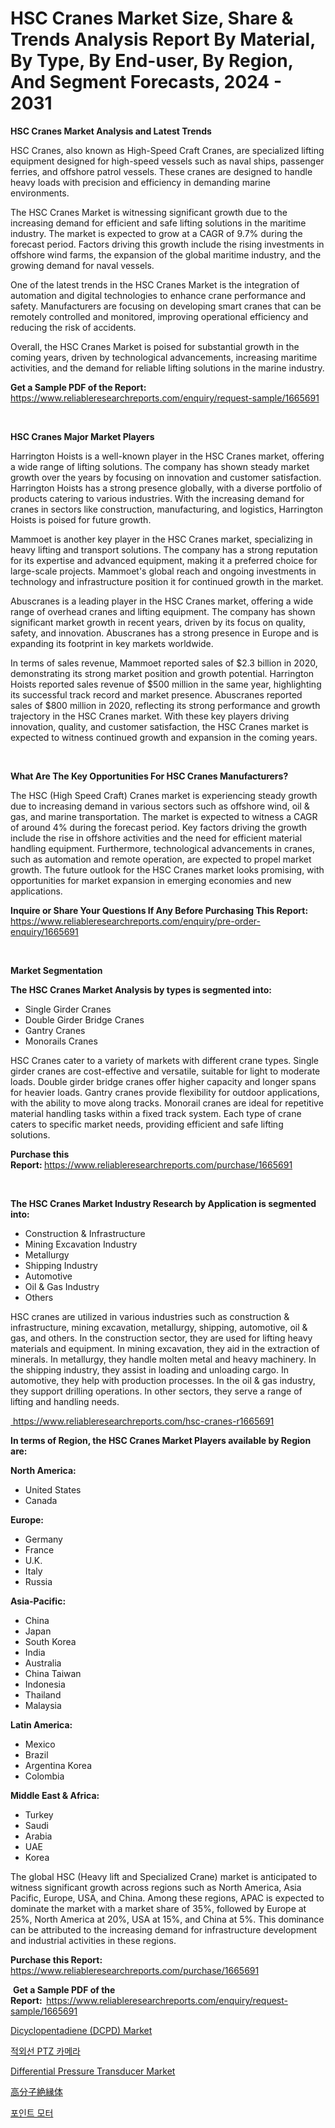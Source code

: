 <p><h1>HSC Cranes Market Size, Share & Trends Analysis Report By Material, By Type, By End-user, By Region, And Segment Forecasts, 2024 - 2031</h1></p><p><strong>HSC Cranes Market Analysis and Latest Trends</strong></p>
<p><p>HSC Cranes, also known as High-Speed Craft Cranes, are specialized lifting equipment designed for high-speed vessels such as naval ships, passenger ferries, and offshore patrol vessels. These cranes are designed to handle heavy loads with precision and efficiency in demanding marine environments.</p><p>The HSC Cranes Market is witnessing significant growth due to the increasing demand for efficient and safe lifting solutions in the maritime industry. The market is expected to grow at a CAGR of 9.7% during the forecast period. Factors driving this growth include the rising investments in offshore wind farms, the expansion of the global maritime industry, and the growing demand for naval vessels.</p><p>One of the latest trends in the HSC Cranes Market is the integration of automation and digital technologies to enhance crane performance and safety. Manufacturers are focusing on developing smart cranes that can be remotely controlled and monitored, improving operational efficiency and reducing the risk of accidents.</p><p>Overall, the HSC Cranes Market is poised for substantial growth in the coming years, driven by technological advancements, increasing maritime activities, and the demand for reliable lifting solutions in the marine industry.</p></p>
<p><strong>Get a Sample PDF of the Report:&nbsp;</strong> <a href="https://www.reliableresearchreports.com/enquiry/request-sample/1665691">https://www.reliableresearchreports.com/enquiry/request-sample/1665691</a></p>
<p>&nbsp;</p>
<p><strong>HSC Cranes Major Market Players</strong></p>
<p><p>Harrington Hoists is a well-known player in the HSC Cranes market, offering a wide range of lifting solutions. The company has shown steady market growth over the years by focusing on innovation and customer satisfaction. Harrington Hoists has a strong presence globally, with a diverse portfolio of products catering to various industries. With the increasing demand for cranes in sectors like construction, manufacturing, and logistics, Harrington Hoists is poised for future growth.</p><p>Mammoet is another key player in the HSC Cranes market, specializing in heavy lifting and transport solutions. The company has a strong reputation for its expertise and advanced equipment, making it a preferred choice for large-scale projects. Mammoet's global reach and ongoing investments in technology and infrastructure position it for continued growth in the market.</p><p>Abuscranes is a leading player in the HSC Cranes market, offering a wide range of overhead cranes and lifting equipment. The company has shown significant market growth in recent years, driven by its focus on quality, safety, and innovation. Abuscranes has a strong presence in Europe and is expanding its footprint in key markets worldwide.</p><p>In terms of sales revenue, Mammoet reported sales of $2.3 billion in 2020, demonstrating its strong market position and growth potential. Harrington Hoists reported sales revenue of $500 million in the same year, highlighting its successful track record and market presence. Abuscranes reported sales of $800 million in 2020, reflecting its strong performance and growth trajectory in the HSC Cranes market. With these key players driving innovation, quality, and customer satisfaction, the HSC Cranes market is expected to witness continued growth and expansion in the coming years.</p></p>
<p>&nbsp;</p>
<p><strong>What Are The Key Opportunities For HSC Cranes Manufacturers?</strong></p>
<p><p>The HSC (High Speed Craft) Cranes market is experiencing steady growth due to increasing demand in various sectors such as offshore wind, oil & gas, and marine transportation. The market is expected to witness a CAGR of around 4% during the forecast period. Key factors driving the growth include the rise in offshore activities and the need for efficient material handling equipment. Furthermore, technological advancements in cranes, such as automation and remote operation, are expected to propel market growth. The future outlook for the HSC Cranes market looks promising, with opportunities for market expansion in emerging economies and new applications.</p></p>
<p><strong>Inquire or Share Your Questions If Any Before Purchasing This Report:</strong> <a href="https://www.reliableresearchreports.com/enquiry/pre-order-enquiry/1665691">https://www.reliableresearchreports.com/enquiry/pre-order-enquiry/1665691</a></p>
<p>&nbsp;</p>
<p><strong>Market Segmentation</strong></p>
<p><strong>The HSC Cranes Market Analysis by types is segmented into:</strong></p>
<p><ul><li>Single Girder Cranes</li><li>Double Girder Bridge Cranes</li><li>Gantry Cranes</li><li>Monorails Cranes</li></ul></p>
<p><p>HSC Cranes cater to a variety of markets with different crane types. Single girder cranes are cost-effective and versatile, suitable for light to moderate loads. Double girder bridge cranes offer higher capacity and longer spans for heavier loads. Gantry cranes provide flexibility for outdoor applications, with the ability to move along tracks. Monorail cranes are ideal for repetitive material handling tasks within a fixed track system. Each type of crane caters to specific market needs, providing efficient and safe lifting solutions.</p></p>
<p><strong>Purchase this Report:&nbsp;</strong><a href="https://www.reliableresearchreports.com/purchase/1665691">https://www.reliableresearchreports.com/purchase/1665691</a></p>
<p>&nbsp;</p>
<p><strong>The HSC Cranes Market Industry Research by Application is segmented into:</strong></p>
<p><ul><li>Construction & Infrastructure</li><li>Mining Excavation Industry</li><li>Metallurgy</li><li>Shipping Industry</li><li>Automotive</li><li>Oil & Gas Industry</li><li>Others</li></ul></p>
<p><p>HSC cranes are utilized in various industries such as construction & infrastructure, mining excavation, metallurgy, shipping, automotive, oil & gas, and others. In the construction sector, they are used for lifting heavy materials and equipment. In mining excavation, they aid in the extraction of minerals. In metallurgy, they handle molten metal and heavy machinery. In the shipping industry, they assist in loading and unloading cargo. In automotive, they help with production processes. In the oil & gas industry, they support drilling operations. In other sectors, they serve a range of lifting and handling needs.</p></p>
<p><a href="https://www.reliableresearchreports.com/hsc-cranes-r1665691">&nbsp;https://www.reliableresearchreports.com/hsc-cranes-r1665691</a></p>
<p><strong>In terms of Region, the HSC Cranes Market Players available by Region are:</strong></p>
<p>
    <p> <strong> North America: </strong>
        <ul>
            <li>United States</li>
            <li>Canada</li>
        </ul>
        </p> 
    <p> <strong> Europe: </strong>
        <ul>
            <li>Germany</li>
            <li>France</li>
            <li>U.K.</li>
            <li>Italy</li>
            <li>Russia</li>
        </ul>
        </p> 
    <p> <strong> Asia-Pacific: </strong>
        <ul>
            <li>China</li>
            <li>Japan</li>
            <li>South Korea</li>
            <li>India</li>
            <li>Australia</li>
            <li>China Taiwan</li>
            <li>Indonesia</li>
            <li>Thailand</li>
            <li>Malaysia</li>
        </ul>
        </p> 
    <p> <strong> Latin America: </strong>
        <ul>
            <li>Mexico</li>
            <li>Brazil</li>
            <li>Argentina Korea</li>
            <li>Colombia</li>
        </ul>
        </p> 
    <p> <strong> Middle East & Africa: </strong>
        <ul>
            <li>Turkey</li>
            <li>Saudi</li>
            <li>Arabia</li>
            <li>UAE</li>
            <li>Korea</li>
        </ul>
    </p>
    </p>
<p><p>The global HSC (Heavy lift and Specialized Crane) market is anticipated to witness significant growth across regions such as North America, Asia Pacific, Europe, USA, and China. Among these regions, APAC is expected to dominate the market with a market share of 35%, followed by Europe at 25%, North America at 20%, USA at 15%, and China at 5%. This dominance can be attributed to the increasing demand for infrastructure development and industrial activities in these regions.</p></p>
<p><strong>Purchase this Report: </strong><a href="https://www.reliableresearchreports.com/purchase/1665691">https://www.reliableresearchreports.com/purchase/1665691</a></p>
<p>&nbsp;<strong>Get a Sample PDF of the Report:&nbsp;&nbsp;</strong><a href="https://www.reliableresearchreports.com/enquiry/request-sample/1665691">https://www.reliableresearchreports.com/enquiry/request-sample/1665691</a></p>
<p><strong></strong></p>
<p><p><a href="https://issuu.com/reportprime-2/docs/dicyclopentadiene-dcpd-market-size-2030.pptx">Dicyclopentadiene (DCPD) Market</a></p><p><a href="https://github.com/JonHarrtis67676y/Market-Research-Report-List-1/blob/main/170337425857.md">적외선 PTZ 카메라</a></p><p><a href="https://github.com/timeliteaut/Market-Research-Report-List-2/blob/main/differential-pressure-transducer-market.md">Differential Pressure Transducer Market</a></p><p><a href="https://medium.com/@addiehirthe05/2024%E5%B9%B4%E3%81%8B%E3%82%892031%E5%B9%B4%E3%81%BE%E3%81%A7%E3%81%AE%E3%83%9D%E3%83%AA%E3%83%9E%E3%83%BC%E3%82%A4%E3%83%B3%E3%82%B7%E3%83%A5%E3%83%AC%E3%83%BC%E3%82%BF%E5%B8%82%E5%A0%B4%E3%81%AE%E3%83%88%E3%83%AC%E3%83%B3%E3%83%89%E3%81%A8%E5%B8%82%E5%A0%B4%E5%88%86%E6%9E%90%E3%82%92%E4%BA%88%E6%B8%AC%E3%81%97%E3%81%BE%E3%81%99-30eb0185285b">高分子絶縁体</a></p><p><a href="https://medium.com/@daveblock56/%ED%8F%AC%EC%9D%B8%ED%8A%B8-%EB%AA%A8%ED%84%B0-%EC%8B%9C%EC%9E%A5-%EB%B3%B4%EA%B3%A0%EC%84%9C%EB%8A%94-%EC%9D%B4-%EC%8B%9C%EC%9E%A5%EC%9D%98-%EC%B5%9C%EC%8B%A0-%EB%8F%99%ED%96%A5%EA%B3%BC-%EC%84%B1%EC%9E%A5-%EA%B8%B0%ED%9A%8C%EB%A5%BC-%EB%B3%B4%EC%97%AC%EC%A4%8D%EB%8B%88%EB%8B%A4-4e33b727b6e3">포인트 모터</a></p></p>